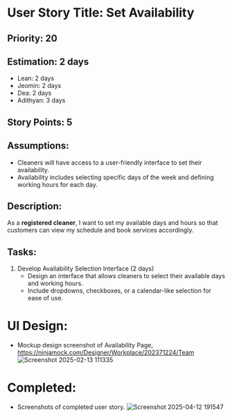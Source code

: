 
# User Story Title: Set Availability

## Priority: 20

## Estimation: 2 days  
- Lean: 2 days  
- Jeomin: 2 days  
- Dea: 2 days  
- Adithyan: 3 days  

## Story Points: 5

## Assumptions:
- Cleaners will have access to a user-friendly interface to set their availability.
- Availability includes selecting specific days of the week and defining working hours for each day.

## Description:
As a **registered cleaner**, I want to set my available days and hours so that customers can view my schedule and book services accordingly.

## Tasks:
1. Develop Availability Selection Interface (2 days)
   - Design an interface that allows cleaners to select their available days and working hours.
   - Include dropdowns, checkboxes, or a calendar-like selection for ease of use.

# UI Design:
* Mockup design screenshot of Availability Page, https://ninjamock.com/Designer/Workplace/202371224/Team
![Screenshot 2025-02-13 111335](https://github.com/user-attachments/assets/2e112e52-f399-42ae-97ae-232f60a1e144)

# Completed:
* Screenshots of completed user story. 
 ![Screenshot 2025-04-12 191547](https://github.com/user-attachments/assets/e824bc7a-6a8a-4455-9395-e266665afbc9)

